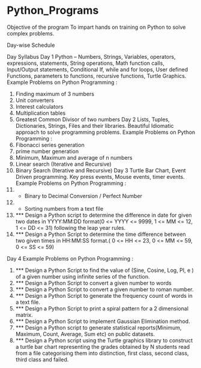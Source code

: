 # Python_Programs

Objective of the program
To impart hands on training on Python to solve complex problems.


Day-wise Schedule


Day	Syllabus
Day 1	Python – Numbers, Strings, Variables, operators, expressions, statements, String operations, Math function calls, Input/Output statements, Conditional If, while and for loops, User defined Functions, parameters to functions, recursive functions, Turtle Graphics.
Example Problems on Python Programming :
1.	Finding maximum of 3 numbers
2.	Unit converters
3.	Interest calculators
4.	Multiplication tables
5.	Greatest Common Divisor of two numbers
Day 2	Lists, Tuples, Dictionaries, Strings, Files and their libraries. Beautiful Idiomatic approach to solve programming problems.
Example Problems on Python Programming :
1.	Fibonacci series generation
2.	prime number generation
3.	Minimum, Maximum and average of n numbers
4.	Linear search (Iterative and Recursive)
5.	Binary Search (Iterative and Recursive)
Day 3	Turtle Bar Chart, Event Driven programming. Key press events, Mouse events, timer events.
Example Problems on Python Programming :
1.	* Binary to Decimal Conversion / Perfect Number
2.	* Sorting numbers from a text file
3.	*** Design a Python script to determine the difference in date for given two dates in YYYY:MM:DD format(0 <= YYYY <= 9999, 1 <= MM <= 12, 1 <= DD <= 31) following the leap year rules.
4.	*** Design a Python Script to determine the time difference between two given times in HH:MM:SS format.( 0 <= HH <= 23, 0 <= MM <= 59, 0 <= SS <= 59)

Day 4	Example Problems on Python Programming :
1.	*** Design a Python Script to find the value of (Sine, Cosine, Log, PI, e ) of a given number using infinite series of the function.
2.	*** Design a Python Script to convert a given number to words
3.	*** Design a Python Script to convert a given number to roman number.
4.	*** Design a Python Script to generate the frequency count of words in a text file.
5.	*** Design a Python Script to print a spiral pattern for a 2 dimensional matrix.
6.	*** Design a Python Script to implement Gaussian Elimination method.
7.	*** Design a Python script to generate statistical reports(Minimum, Maximum, Count, Average, Sum etc) on public datasets.
8.	*** Design a Python script using the Turtle graphics library to construct a turtle bar chart representing the grades obtained by N students read from a file categorising them into distinction, first class, second class, third class and failed.
